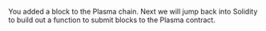 You added a block to the Plasma chain. Next we will jump back into Solidity to build out a function to submit blocks to the Plasma contract.